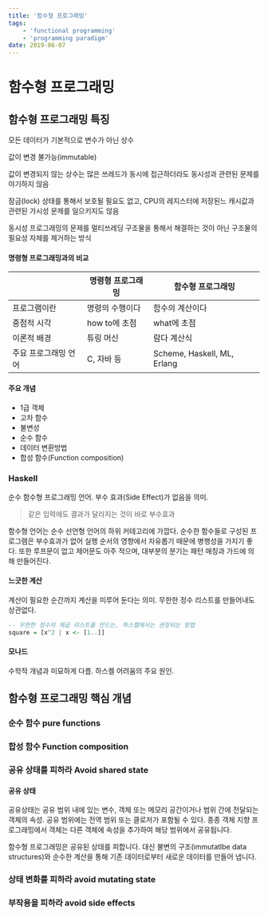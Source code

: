 ```yaml
---
title: '함수형 프로그래밍'
tags: 
    - 'functional programming'
    - 'programming paradigm'
date: 2019-06-07
---
```




# 함수형 프로그래밍

## 함수형 프로그래밍 특징

모든 데이터가 기본적으로 변수가 아닌 상수

값이 변경 불가능(immutable)

값이 변경되지 않는 상수는 많은 쓰레드가 동시에 접근하더라도 동시성과 관련된 문제를 야기하지 않음

잠금(lock) 상태를 통해서 보호될 필요도 없고, CPU의 레지스터에 저장된느 캐시값과 관련된 가시성 문제를 일으키지도 않음

동시성 프로그래밍의 문제를 멀티쓰레딩 구조물을 통해서 해결하는 것이 아닌 구조물의 필요성 자체를 제거하는 방식



#### 명령형 프로그래밍과의 비교

|                      | 명령형 프로그래밍 | 함수형 프로그래밍           |
| -------------------- | ----------------- | --------------------------- |
| 프로그램이란         | 명령의 수행이다   | 함수의 계산이다             |
| 중점적 시각          | how to에 초점     | what에 초점                 |
| 이론적 배경          | 튜링 머신         | 람다 계산식                 |
| 주요 프로그래밍 언어 | C, 자바 등        | Scheme, Haskell, ML, Erlang |

#### 주요 개념

- 1급 객체
- 고차 함수
- 불변성
- 순수 함수
- 데이터 변환방법
- 합성 함수(Function composition)

### Haskell

순수 함수형 프로그래밍 언어.  부수 효과(Side Effect)가 없음을 의미.

> 같은 입력에도 결과가 달라지는 것이 바로 부수효과

함수형 언어는 순수 선언형 언어의 하위 커테고리에 가깝다. 순수한 함수들로 구성된 프로그램은 부수효과가 없어 실행 순서의 영향에서 자유롭기 때문에 병행성을 가지기 좋다. 또한 루프문이 없고 제어문도 아주 적으며, 대부분의 분기는 패턴 매칭과 가드에 의해 만들어진다.

#### 느긋한 계산

계산이 필요한 순간까지 계산을 미루어 둔다는 의미. 무한한 정수 리스트를 만들어내도 상관없다.

```haskell
-- 무한한 정수의 제곱 리스트를 만드는, 하스켈에서는 권장되는 방법
square = [x^2 | x <- [1..]]
```

#### 모나드

수학적 개념과 미묘하게 다름. 하스켈 어려움의 주요 원인.



## 함수형 프로그래밍 핵심 개념

### 순수 함수 pure functions

### 합성 함수 Function composition

### 공유 상태를 피하라 Avoid shared state

#### 공유 상태

공유상태는 공유 범위 내에 있는 변수, 객체 또는 메모리 공간이거나 범위 간에 전달되는 객체의 속성. 공유 범위에는 전역 범위 또는 클로저가 포함될 수 있다. 종종 객체 지향 프로그래밍에서 객체는 다른 객체에 속성을 추가하여 해당 범위에서 공유됩니다.

함수형 프로그래밍은 공유된 상태를 피합니다. 대신 불변의 구조(immutatlbe data structures)와 순수한 계산을 통해 기존 데이터로부터 새로운 데이터를 만들어 냅니다.

### 상태 변화를 피하라 avoid mutating state

### 부작용을 피하라 avoid side effects

